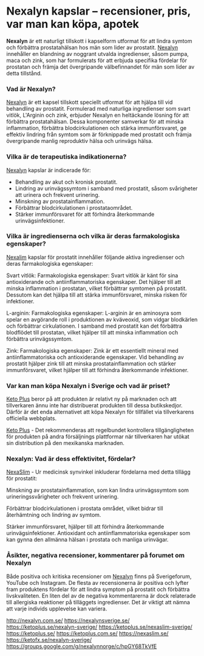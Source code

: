 # Nexalyn kapslar – recensioner, pris, var man kan köpa, apotek


**Nexalyn** är ett naturligt tillskott i kapselform utformat för att lindra symtom och förbättra prostatahälsan hos män som lider av prostatit. [Nexalyn](http://nexalyn.com.se/) innehåller en blandning av noggrant utvalda ingredienser, såsom pumpa, maca och zink, som har formulerats för att erbjuda specifika fördelar för prostatan och främja det övergripande välbefinnandet för män som lider av detta tillstånd.

### Vad är Nexalyn?

[Nexalyn](https://nexalynsverige.se/) är ett kapsel tillskott speciellt utformat för att hjälpa till vid behandling av prostatit. Formulerad med naturliga ingredienser som svart vitlök, L'Arginin och zink, erbjuder Nexalyn en heltäckande lösning för att förbättra prostatahälsan. Dessa komponenter samverkar för att minska inflammation, förbättra blodcirkulationen och stärka immunförsvaret, ge effektiv lindring från symtom som är förknippade med prostatit och främja övergripande manlig reproduktiv hälsa och urinvägs hälsa.

### Vilka är de terapeutiska indikationerna?

[Nexalyn](https://ketoplus.se/nexalyn-sverige/) kapslar är indicerade för:


- Behandling av akut och kronisk prostatit.
- Lindring av urinvägssymtom i samband med prostatit, såsom svårigheter att urinera och frekvent urinering.
- Minskning av prostatainflammation.
- Förbättrar blodcirkulationen i prostataområdet.
- Stärker immunförsvaret för att förhindra återkommande urinvägsinfektioner.



### Vilka är ingredienserna och vilka är deras farmakologiska egenskaper?


[Nexalim](https://ketoplus.se/nexaslim-sverige/) kapslar för prostatit innehåller följande aktiva ingredienser och deras farmakologiska egenskaper:

Svart vitlök: Farmakologiska egenskaper: Svart vitlök är känt för sina antioxiderande och antiinflammatoriska egenskaper. Det hjälper till att minska inflammation i prostatan, vilket förbättrar symtomen på prostatit. Dessutom kan det hjälpa till att stärka immunförsvaret, minska risken för infektioner.

L-arginin: Farmakologiska egenskaper: L-arginin är en aminosyra som spelar en avgörande roll i produktionen av kväveoxid, som vidgar blodkärlen och förbättrar cirkulationen. I samband med prostatit kan det förbättra blodflödet till prostatan, vilket hjälper till att minska inflammation och förbättra urinvägssymtom.

Zink: Farmakologiska egenskaper: Zink är ett essentiellt mineral med antiinflammatoriska och antioxiderande egenskaper. Vid behandling av prostatit hjälper zink till att minska prostatainflammation och stärker immunförsvaret, vilket hjälper till att förhindra återkommande infektioner.

### Var kan man köpa Nexalyn i Sverige och vad är priset?


[Keto Plus](https://ketoplus.se/) beror på att produkten är relativt ny på marknaden och att tillverkaren ännu inte har distribuerat produkten till dessa butikskedjor. Därför är det enda alternativet att köpa Nexalyn för tillfället via tillverkarens officiella webbplats. 

[Keto Plus](https://ketoplus.com.se/) - Det rekommenderas att regelbundet kontrollera tillgängligheten för produkten på andra försäljnings plattformar när tillverkaren har utökat sin distribution på den mexikanska marknaden.

### Nexalyn: Vad är dess effektivitet, fördelar?


[NexaSlim](https://nexaslim.se/) - Ur medicinsk synvinkel inkluderar fördelarna med detta tillägg för prostatit:

Minskning av prostatainflammation, som kan lindra urinvägssymtom som urineringssvårigheter och frekvent urinering.

Förbättrar blodcirkulationen i prostata området, vilket bidrar till återhämtning och lindring av symtom.

Stärker immunförsvaret, hjälper till att förhindra återkommande urinvägsinfektioner.
Antioxidant och antiinflammatoriska egenskaper som kan gynna den allmänna hälsan i prostata och manliga urinvägar.

### Åsikter, negativa recensioner, kommentarer på forumet om Nexalyn

Både positiva och kritiska recensioner om [Nexalyn](https://ketofx.se/nexalyn-sverige/) finns på Sverigeforum, YouTube och Instagram. De flesta av recensionerna är positiva och lyfter fram produktens fördelar för att lindra symptom på prostatit och förbättra livskvaliteten. En liten del av de negativa kommentarerna är dock relaterade till allergiska reaktioner på tilläggets ingredienser. Det är viktigt att nämna att varje individs upplevelse kan variera.

http://nexalyn.com.se/
https://nexalynsverige.se/
https://ketoplus.se/nexalyn-sverige/
https://ketoplus.se/nexaslim-sverige/
https://ketoplus.se/
https://ketoplus.com.se/
https://nexaslim.se/
https://ketofx.se/nexalyn-sverige/
https://groups.google.com/g/nexalynnorge/c/hpGY68TkVfE
